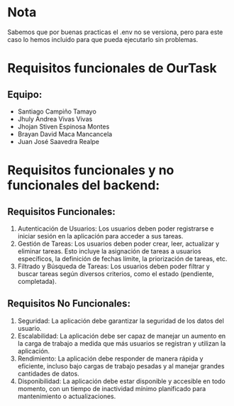 # Nota
Sabemos que por buenas practicas el .env no se versiona, pero para este caso lo hemos incluido para que pueda ejecutarlo sin problemas.

# Requisitos funcionales de OurTask
## Equipo: 
- Santiago Campiño Tamayo
- Jhuly Andrea Vivas Vivas
- Jhojan Stiven Espinosa Montes
- Brayan David Maca Mancancela
- Juan José Saavedra Realpe
#

# **Requisitos funcionales y no funcionales del backend:**

## **Requisitos Funcionales:**

1. Autenticación de Usuarios: Los usuarios deben poder registrarse e iniciar sesión en la aplicación para acceder a sus tareas.
2. Gestión de Tareas: Los usuarios deben poder crear, leer, actualizar y eliminar tareas. Esto incluye la asignación de tareas a usuarios específicos, la definición de fechas límite, la priorización de tareas, etc.
3. Filtrado y Búsqueda de Tareas: Los usuarios deben poder filtrar y buscar tareas según diversos criterios, como el estado (pendiente, completada).

## **Requisitos No Funcionales:**

1. Seguridad: La aplicación debe garantizar la seguridad de los datos del usuario.
2. Escalabilidad: La aplicación debe ser capaz de manejar un aumento en la carga de trabajo a medida que más usuarios se registran y utilizan la aplicación.
3. Rendimiento: La aplicación debe responder de manera rápida y eficiente, incluso bajo cargas de trabajo pesadas y al manejar grandes cantidades de datos.
4. Disponibilidad: La aplicación debe estar disponible y accesible en todo momento, con un tiempo de inactividad mínimo planificado para mantenimiento o actualizaciones.
